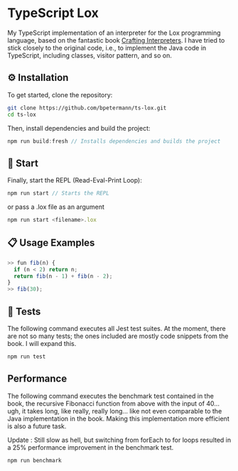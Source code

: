 # TypeScript Lox

My TypeScript implementation of an interpreter for the Lox programming language, based on the fantastic book [Crafting Interpreters](https://craftinginterpreters.com/). I have tried to stick closely to the original code, i.e., to implement the Java code in TypeScript, including classes, visitor pattern, and so on.

## ⚙️ Installation

To get started, clone the repository:

```bash
git clone https://github.com/bpetermann/ts-lox.git
cd ts-lox
```

Then, install dependencies and build the project:

```js
npm run build:fresh // Installs dependencies and builds the project
```

## 🚀 Start

Finally, start the REPL (Read-Eval-Print Loop):

```js
npm run start // Starts the REPL
```

or pass a .lox file as an argument

```js
npm run start <filename>.lox
```

## 📋 Usage Examples

```js
>> fun fib(n) {
  if (n < 2) return n;
  return fib(n - 1) + fib(n - 2);
}
>> fib(30);
```

## 🧪 Tests

The following command executes all Jest test suites. At the moment, there are not so many tests; the ones included are mostly code snippets from the book. I will expand this.

```js
npm run test
```

## Performance

The following command executes the benchmark test contained in the book, the recursive Fibonacci function from above with the input of 40... ugh, it takes long, like really, really long... like not even comparable to the Java implementation in the book.
Making this implementation more efficient is also a future task.

Update : Still slow as hell, but switching from forEach to for loops resulted in a 25% performance improvement in the benchmark test. 

```js
npm run benchmark
```
